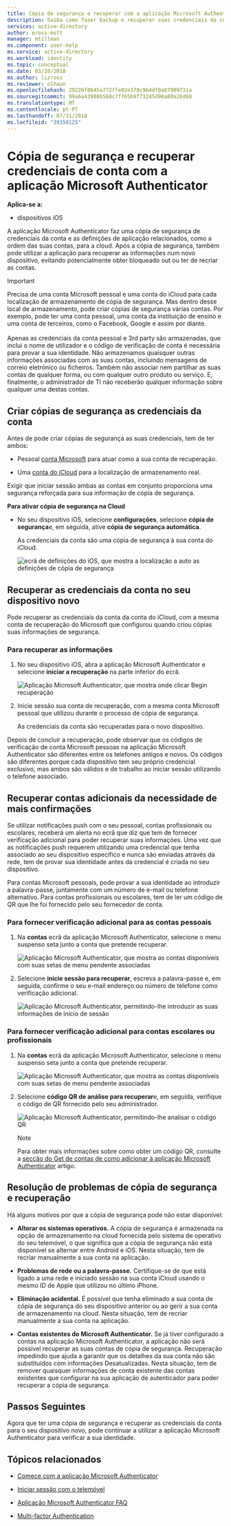 ```yaml
---
title: Cópia de segurança e recuperar com a aplicação Microsoft Authenticator - Azure Active Directory | Documentos da Microsoft
description: Saiba como fazer backup e recuperar suas credenciais da conta a utilizar a aplicação Microsoft Authenticator.
services: active-directory
author: eross-msft
manager: mtillman
ms.component: user-help
ms.service: active-directory
ms.workload: identity
ms.topic: conceptual
ms.date: 03/28/2018
ms.author: lizross
ms.reviewer: olhaun
ms.openlocfilehash: 29226f0645a772ffe02e378c9b4df0a87909731a
ms.sourcegitcommit: 99a6a439886568c7ff65b9f73245d96a80a26d68
ms.translationtype: MT
ms.contentlocale: pt-PT
ms.lasthandoff: 07/31/2018
ms.locfileid: "39358125"
---
```

# <a name="backup-and-recover-account-credentials-with-the-microsoft-authenticator-app"></a>Cópia de segurança e recuperar credenciais de conta com a aplicação Microsoft Authenticator

**Aplica-se a:**

- dispositivos iOS

A aplicação Microsoft Authenticator faz uma cópia de segurança de credenciais da conta e as definições de aplicação relacionados, como a ordem das suas contas, para a cloud. Após a cópia de segurança, também pode utilizar a aplicação para recuperar as informações num novo dispositivo, evitando potencialmente obter bloqueado out ou ter de recriar as contas.

>[!IMPORTANT]
> Precisa de uma conta Microsoft pessoal e uma conta do iCloud para cada localização de armazenamento de cópia de segurança. Mas dentro desse local de armazenamento, pode criar cópias de segurança várias contas. Por exemplo, pode ter uma conta pessoal, uma conta da instituição de ensino e uma conta de terceiros, como o Facebook, Google e assim por diante.<br><br>Apenas as credenciais da conta pessoal e 3rd party são armazenadas, que inclui o nome de utilizador e o código de verificação de conta é necessária para provar a sua identidade. Não armazenamos quaisquer outras informações associadas com as suas contas, incluindo mensagens de correio eletrónico ou ficheiros. Também não associar nem partilhar as suas contas de qualquer forma, ou com qualquer outro produto ou serviço. E, finalmente, o administrador de TI não receberão qualquer informação sobre qualquer uma destas contas.

## <a name="back-up-your-account-credentials"></a>Criar cópias de segurança as credenciais da conta
Antes de pode criar cópias de segurança as suas credenciais, tem de ter ambos:

- Pessoal [conta Microsoft](https://account.microsoft.com/account) para atuar como a sua conta de recuperação.

- Uma [conta do iCloud](https://www.icloud.com/) para a localização de armazenamento real. 

Exigir que iniciar sessão ambas as contas em conjunto proporciona uma segurança reforçada para sua informação de cópia de segurança.

**Para ativar cópia de segurança na Cloud**
-   No seu dispositivo iOS, selecione **configurações**, selecione **cópia de segurança**e, em seguida, ative **cópia de segurança automática**.

    As credenciais da conta são uma cópia de segurança à sua conta do iCloud.

    ![ecrã de definições do iOS, que mostra a localização a auto as definições de cópia de segurança](./media/microsoft-authenticator-app-backup-and-recovery/backup-and-recovery-turn-on.png)

## <a name="recover-your-account-credentials-on-your-new-device"></a>Recuperar as credenciais da conta no seu dispositivo novo
Pode recuperar as credenciais da conta da conta do iCloud, com a mesma conta de recuperação do Microsoft que configurou quando criou cópias suas informações de segurança.

### <a name="to-recover-your-information"></a>Para recuperar as informações
1.  No seu dispositivo iOS, abra a aplicação Microsoft Authenticator e selecione **iniciar a recuperação** na parte inferior do ecrã.

    ![Aplicação Microsoft Authenticator, que mostra onde clicar Begin recuperação](./media/microsoft-authenticator-app-backup-and-recovery/backup-and-recovery-begin-recovery.png)

2.  Inicie sessão sua conta de recuperação, com a mesma conta Microsoft pessoal que utilizou durante o processo de cópia de segurança.

    As credenciais da conta são recuperadas para o novo dispositivo.

Depois de concluir a recuperação, pode observar que os códigos de verificação de conta Microsoft pessoas na aplicação Microsoft Authenticator são diferentes entre os telefones antigos e novos. Os códigos são diferentes porque cada dispositivo tem seu próprio credencial exclusivo, mas ambos são válidos e de trabalho ao iniciar sessão utilizando o telefone associado.

## <a name="recover-additional-accounts-requiring-more-verification"></a>Recuperar contas adicionais da necessidade de mais confirmações
Se utilizar notificações push com o seu pessoal, contas profissionais ou escolares, receberá um alerta no ecrã que diz que tem de fornecer verificação adicional para poder recuperar suas informações. Uma vez que as notificações push requerem utilizando uma credencial que tenha associado ao seu dispositivo específico e nunca são enviadas através da rede, tem de provar sua identidade antes da credencial é criada no seu dispositivo.

Para contas Microsoft pessoais, pode provar a sua identidade ao introduzir a palavra-passe, juntamente com um número de e-mail ou telefone alternativo. Para contas profissionais ou escolares, tem de ler um código de QR que lhe foi fornecido pelo seu fornecedor de conta.

### <a name="to-provide-additional-verification-for-personal-accounts"></a>Para fornecer verificação adicional para as contas pessoais
1.  Na **contas** ecrã da aplicação Microsoft Authenticator, selecione o menu suspenso seta junto a conta que pretende recuperar.

    ![Aplicação Microsoft Authenticator, que mostra as contas disponíveis com suas setas de menu pendente associadas](./media/microsoft-authenticator-app-backup-and-recovery/backup-and-recovery-arrow.png)

2.  Selecione **inicie sessão para recuperar**, escreva a palavra-passe e, em seguida, confirme o seu e-mail endereço ou número de telefone como verificação adicional.

    ![Aplicação Microsoft Authenticator, permitindo-lhe introduzir as suas informações de início de sessão](./media/microsoft-authenticator-app-backup-and-recovery/backup-and-recovery-sign-in.png)

### <a name="to-provide-additional-verification-for-work-or-school-accounts"></a>Para fornecer verificação adicional para contas escolares ou profissionais
1.  Na **contas** ecrã da aplicação Microsoft Authenticator, selecione o menu suspenso seta junto a conta que pretende recuperar.

    ![Aplicação Microsoft Authenticator, que mostra as contas disponíveis com suas setas de menu pendente associadas](./media/microsoft-authenticator-app-backup-and-recovery/backup-and-recovery-additonal-accts.png)

2.  Selecione **código QR de análise para recuperar**e, em seguida, verifique o código de QR fornecido pelo seu administrador.

    ![Aplicação Microsoft Authenticator, permitindo-lhe analisar o código QR](./media/microsoft-authenticator-app-backup-and-recovery/backup-and-recovery-scan-qr-code.png)

    >[!NOTE]
    >Para obter mais informações sobre como obter um código QR, consulte a [secção do Get de contas de como adicionar à aplicação Microsoft Authenticator](https://docs.microsoft.com/azure/active-directory/user-help/microsoft-authenticator-app-how-to#add-accounts-to-the-app) artigo.

## <a name="troubleshooting-backup-and-recovery-problems"></a>Resolução de problemas de cópia de segurança e recuperação
Há alguns motivos por que a cópia de segurança pode não estar disponível:

-   **Alterar os sistemas operativos.** A cópia de segurança é armazenada na opção de armazenamento na cloud fornecida pelo sistema de operativo do seu telemóvel, o que significa que a cópia de segurança não está disponível se alternar entre Android e iOS. Nesta situação, tem de recriar manualmente a sua conta na aplicação.

-   **Problemas de rede ou a palavra-passe.** Certifique-se de que está ligado a uma rede e iniciado sessão na sua conta iCloud usando o mesmo ID de Apple que utilizou no último iPhone.

-   **Eliminação acidental.** É possível que tenha eliminado a sua conta de cópia de segurança do seu dispositivo anterior ou ao gerir a sua conta de armazenamento na cloud. Nesta situação, tem de recriar manualmente a sua conta na aplicação.

-   **Contas existentes do Microsoft Authenticator.** Se já tiver configurado a contas na aplicação Microsoft Authenticator, a aplicação não será possível recuperar as suas contas de cópia de segurança. Recuperação impedindo que ajuda a garantir que os detalhes da sua conta não são substituídos com informações Desatualizadas. Nesta situação, tem de remover quaisquer informações de conta existente das contas existentes que configurar na sua aplicação de autenticador para poder recuperar a cópia de segurança.

## <a name="next-steps"></a>Passos Seguintes
Agora que ter uma cópia de segurança e recuperar as credenciais da conta para o seu dispositivo novo, pode continuar a utilizar a aplicação Microsoft Authenticator para verificar a sua identidade.

## <a name="related-topics"></a>Tópicos relacionados
- [Comece com a aplicação Microsoft Authenticator](microsoft-authenticator-app-how-to.md)  

- [Iniciar sessão com o telemóvel](microsoft-authenticator-app-phone-signin-faq.md)

- [Aplicação Microsoft Authenticator FAQ](microsoft-authenticator-app-faq.md)

- [Multi-factor Authentication](https://docs.microsoft.com/azure/multi-factor-authentication/)
